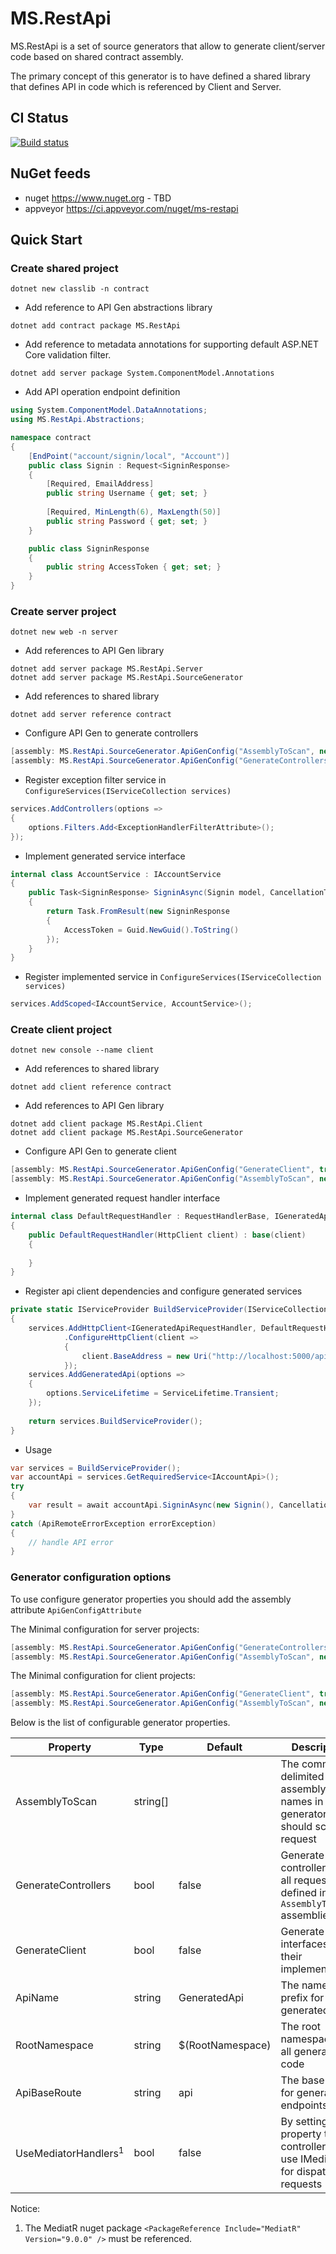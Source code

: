 # MS.RestApi

MS.RestApi is a set of source generators that allow to generate client/server code based on shared contract assembly.

The primary concept of this generator is to have defined a shared library that defines API in code which is referenced by Client and Server. 

## CI Status
[![Build status](https://ci.appveyor.com/api/projects/status/yx56lwlibg15bjwv/branch/master?svg=true)](https://ci.appveyor.com/project/msavencov/ms-restapi/branch/master)

## NuGet feeds
- nuget https://www.nuget.org - TBD
- appveyor https://ci.appveyor.com/nuget/ms-restapi

## Quick Start

### Create shared project

```shell
dotnet new classlib -n contract
```
* Add reference to API Gen abstractions library

```shell
dotnet add contract package MS.RestApi
```

* Add reference to metadata annotations for supporting default ASP.NET Core validation filter. 
```shell
dotnet add server package System.ComponentModel.Annotations
```

* Add API operation endpoint definition
```c#
using System.ComponentModel.DataAnnotations;
using MS.RestApi.Abstractions;

namespace contract
{
    [EndPoint("account/signin/local", "Account")]
    public class Signin : Request<SigninResponse>
    {
        [Required, EmailAddress]
        public string Username { get; set; }
        
        [Required, MinLength(6), MaxLength(50)]
        public string Password { get; set; }
    }

    public class SigninResponse
    {
        public string AccessToken { get; set; }
    }
}
```

### Create server project

```shell
dotnet new web -n server 
```

* Add references to API Gen library
```shell
dotnet add server package MS.RestApi.Server
dotnet add server package MS.RestApi.SourceGenerator
```

* Add references to shared library 
```shell
dotnet add server reference contract
```

* Configure API Gen to generate controllers
```csharp
[assembly: MS.RestApi.SourceGenerator.ApiGenConfig("AssemblyToScan", new []{"contract"})]
[assembly: MS.RestApi.SourceGenerator.ApiGenConfig("GenerateControllers", true)]
```

* Register exception filter service in `ConfigureServices(IServiceCollection services)`
```csharp
services.AddControllers(options =>
{
    options.Filters.Add<ExceptionHandlerFilterAttribute>();
});
```

* Implement generated service interface
```csharp
internal class AccountService : IAccountService
{
    public Task<SigninResponse> SigninAsync(Signin model, CancellationToken ct = default)
    {
        return Task.FromResult(new SigninResponse
        {
            AccessToken = Guid.NewGuid().ToString()
        });
    }
}
```

* Register implemented service in `ConfigureServices(IServiceCollection services)`
```c#
services.AddScoped<IAccountService, AccountService>();
```

### Create client project 

```shell
dotnet new console --name client
```

* Add references to shared library
```shell
dotnet add client reference contract
```

* Add references to API Gen library
```shell
dotnet add client package MS.RestApi.Client
dotnet add client package MS.RestApi.SourceGenerator
```

* Configure API Gen to generate client
```csharp
[assembly: MS.RestApi.SourceGenerator.ApiGenConfig("GenerateClient", true)]
[assembly: MS.RestApi.SourceGenerator.ApiGenConfig("AssemblyToScan", new[] {"contract"})]
```

* Implement generated request handler interface 
```csharp
internal class DefaultRequestHandler : RequestHandlerBase, IGeneratedApiRequestHandler
{
    public DefaultRequestHandler(HttpClient client) : base(client)
    {
        
    }
}
```

* Register api client dependencies and configure generated services 
```csharp
private static IServiceProvider BuildServiceProvider(IServiceCollection services = default)
{
    services.AddHttpClient<IGeneratedApiRequestHandler, DefaultRequestHandler>()
            .ConfigureHttpClient(client =>
            {
                client.BaseAddress = new Uri("http://localhost:5000/api");
            });
    services.AddGeneratedApi(options =>
    {
        options.ServiceLifetime = ServiceLifetime.Transient;
    });
    
    return services.BuildServiceProvider();
}
```

* Usage
```csharp
var services = BuildServiceProvider();
var accountApi = services.GetRequiredService<IAccountApi>();
try
{
    var result = await accountApi.SigninAsync(new Signin(), CancellationToken.None);
}
catch (ApiRemoteErrorException errorException)
{
    // handle API error
}
```

### Generator configuration options

To use configure generator properties you should add the assembly attribute `ApiGenConfigAttribute`

The Minimal configuration for server projects:
```csharp
[assembly: MS.RestApi.SourceGenerator.ApiGenConfig("GenerateControllers", true)]
[assembly: MS.RestApi.SourceGenerator.ApiGenConfig("AssemblyToScan", new []{"contract"})]
```

The Minimal configuration for client projects:
```csharp
[assembly: MS.RestApi.SourceGenerator.ApiGenConfig("GenerateClient", true)]
[assembly: MS.RestApi.SourceGenerator.ApiGenConfig("AssemblyToScan", new[] {"contract"})]
```

Below is the list of configurable generator properties.

| Property                        | Type     | Default          | Description                                                                           |
|---------------------------------|----------|------------------|---------------------------------------------------------------------------------------|
| AssemblyToScan                  | string[] |                  | The comma delimited list of assembly names in witch generator should scan for request |
| GenerateControllers             | bool     | false            | Generate controllers for all requests defined in `AssemblyToScan` assemblies          |
| GenerateClient                  | bool     | false            | Generate client interfaces and their implementations                                  |
| ApiName                         | string   | GeneratedApi     | The namespace prefix for all generated types                                          |
| RootNamespace                   | string   | $(RootNamespace) | The root namespace for all generated code                                             |
| ApiBaseRoute                    | string   | api              | The base route for generated endpoints                                                |
| UseMediatorHandlers<sup>1</sup> | bool     | false            | By setting property to true controllers will use IMediator for dispatching requests   | 
 
Notice:
1. The MediatR nuget package `<PackageReference Include="MediatR" Version="9.0.0" />` must be referenced.